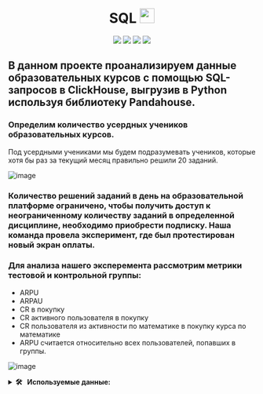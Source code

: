 <div align='center'>
<h1>
  SQL
  <img src="https://media.giphy.com/media/hvRJCLFzcasrR4ia7z/giphy.gif" width="30px"/>
</h1>
</div>
<div align='center'>
    <img src="https://img.shields.io/badge/Python-%23AFEEEE?style=for-the-badge&logo=Python&logoColor=yellow"/>
   <img src="https://img.shields.io/badge/SQL-%23AFEEEE?style=for-the-badge&logo=SQL&logoColor=yellow"/>
   <img src="https://img.shields.io/badge/ClickHouse%20-%23AFEEEE?style=for-the-badge&logo=ClickHouse&logoColor=%23FFCC01"/>
   <img src="https://img.shields.io/badge/Pandahouse-%23AFEEEE?style=for-the-badge&logo=Pandahouse&logoColor=yellow"/>
</div>

## В данном проекте проанализируем данные образовательных курсов с помощью SQL-запросов в ClickHouse, выгрузив в Python используя библиотеку Pandahouse.

### Определим количество усердных учеников образовательных курсов.
Под усердными учениками мы будем подразумевать учеников, которые хотя бы раз за текущий месяц правильно решили 20 заданий.

![image](https://github.com/KinderDs/SQL/assets/163444205/31f5e779-e414-400c-ac25-d34d9b09ac8d)

### Количество решений заданий в день на образовательной платформе ограничено, чтобы получить доступ к неограниченному количеству заданий в определенной дисциплине, необходимо приобрести подписку. Наша команда провела эксперимент, где был протестирован новый экран оплаты. 

### Для анализа нашего эксперемента рассмотрим метрики тестовой и контрольной группы:

*  ARPU
*  ARPAU
*  CR в покупку
*  СR активного пользователя в покупку
*  CR пользователя из активности по математике в покупку курса по математике
*  ARPU считается относительно всех пользователей, попавших в группы.

![image](https://github.com/KinderDs/SQL/assets/163444205/92fd5ef6-8e89-416d-8835-60cab8d4a482)


<details>
  <summary><b> 🛠 &nbsp;&nbsp;Используемые данные:&nbsp;</b></summary>
  <br/> 
<div>
<details>
  <summary><b>&nbsp;&nbsp;default.peas — таблица с данными решенных заданий&nbsp;</b></summary>
  
* st_id — ID ученика

* timest —  Время решения карточки

*  correct —  Правильно ли решена задача?

*  subject —  Дисциплина, в которой находится задание

</details>

<details>
  <summary><b>&nbsp;&nbsp;default.studs —  таблица с принадлежностью к группе эксперимента&nbsp;</b></summary>
  
*  st_id —  ID ученика

*  test_grp —  Метка ученика в данном эксперименте

</details>

<details>
  <summary><b>&nbsp;&nbsp;default.final_project_check —  данные по покупках курса &nbsp;</b></summary>
  
*  st_id —  ID ученика
  
*  sale_time —  Время покупки
   
*  money —  Цена, по которой приобрели данный курс
   
*  subject — Дисциплина
   
</details>
</div>
</details>
